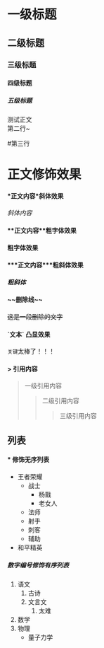 # 一级标题
## 二级标题
### 三级标题
#### 四级标题
##### 五级标题
测试正文<br>
第二行~

\#第三行

# 正文修饰效果
#### \*正文内容\*斜体效果
*斜体内容*
#### \*\*正文内容\*\*粗字体效果
**粗字体效果**
#### \*\*\*正文内容\*\*\*粗斜体效果
***粗斜体***
#### \~\~删除线\~\~
~~这是一段删除的文字~~
#### \`文本\` 凸显效果
`关键`太棒了！！！
#### \> 引用内容

> 一级引用内容
>> 二级引用内容
>>> 三级引用内容


## 列表
#### \* 修饰无序列表

* 王者荣耀
  * 战士
    * 杨戬
    * 老女人
  * 法师
  * 射手
  * 刺客
  * 辅助
* 和平精英


##### 数字编号修饰有序列表
1. 语文
   1. 古诗
   2. 文言文
       1. 太难
2. 数学
3. 物理
   * 量子力学
